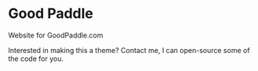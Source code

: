 # Good Paddle

Website for GoodPaddle.com

Interested in making this a theme? Contact me, I can open-source some of the code for you.
